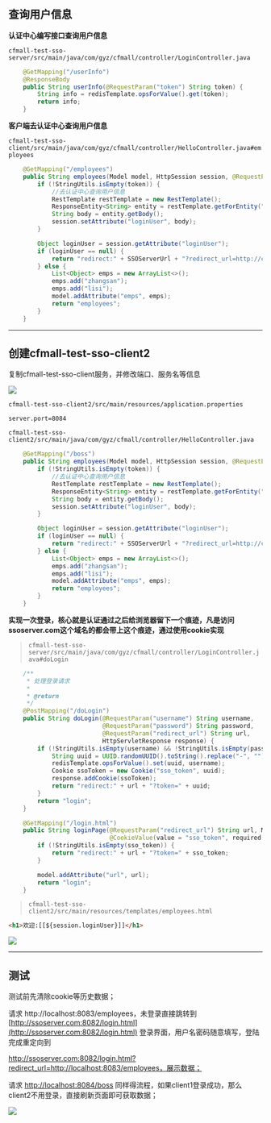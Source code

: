 ## 查询用户信息

**认证中心编写接口查询用户信息**

`cfmall-test-sso-server/src/main/java/com/gyz/cfmall/controller/LoginController.java`

```java
    @GetMapping("/userInfo")
    @ResponseBody
    public String userInfo(@RequestParam("token") String token) {
        String info = redisTemplate.opsForValue().get(token);
        return info;
    }
```

**客户端去认证中心查询用户信息**

`cfmall-test-sso-client/src/main/java/com/gyz/cfmall/controller/HelloController.java#employees`

```java
    @GetMapping("/employees")
    public String employees(Model model, HttpSession session, @RequestParam(value = "token", required = false) String token) {
        if (!StringUtils.isEmpty(token)) {
            //去认证中心查询用户信息
            RestTemplate restTemplate = new RestTemplate();
            ResponseEntity<String> entity = restTemplate.getForEntity("http://ssoserver.com:8082/userInfo?token=" + token, String.class);
            String body = entity.getBody();
            session.setAttribute("loginUser", body);
        }

        Object loginUser = session.getAttribute("loginUser");
        if (loginUser == null) {
            return "redirect:" + SSOServerUrl + "?redirect_url=http://client1.com:8083/employees";
        } else {
            List<Object> emps = new ArrayList<>();
            emps.add("zhangsan");
            emps.add("lisi");
            model.addAttribute("emps", emps);
            return "employees";
        }
    }
```

---

## 创建cfmall-test-sso-client2

复制cfmall-test-sso-client服务，并修改端口、服务名等信息

![](https://cfmall-hello.oss-cn-beijing.aliyuncs.com/images/202304/202304141838223.png#id=ISpTN&originHeight=296&originWidth=1141&originalType=binary&ratio=1&rotation=0&showTitle=false&status=done&style=none&title=#id=fni50&originHeight=296&originWidth=1141&originalType=binary&ratio=1&rotation=0&showTitle=false&status=done&style=none&title=)

`cfmall-test-sso-client2/src/main/resources/application.properties`

```
server.port=8084
```

`cfmall-test-sso-client2/src/main/java/com/gyz/cfmall/controller/HelloController.java`

```java
    @GetMapping("/boss")
    public String employees(Model model, HttpSession session, @RequestParam(value = "token", required = false) String token) {
        if (!StringUtils.isEmpty(token)) {
            //去认证中心查询用户信息
            RestTemplate restTemplate = new RestTemplate();
            ResponseEntity<String> entity = restTemplate.getForEntity("http://ssoserver.com:8082/userInfo?token=" + token, String.class);
            String body = entity.getBody();
            session.setAttribute("loginUser", body);
        }

        Object loginUser = session.getAttribute("loginUser");
        if (loginUser == null) {
            return "redirect:" + SSOServerUrl + "?redirect_url=http://client2.com:8084/boss";
        } else {
            List<Object> emps = new ArrayList<>();
            emps.add("zhangsan");
            emps.add("lisi");
            model.addAttribute("emps", emps);
            return "employees";
        }
    }
```

**实现一次登录，核心就是认证通过之后给浏览器留下一个痕迹，凡是访问ssoserver.com这个域名的都会带上这个痕迹，通过使用cookie实现**

> `cfmall-test-sso-server/src/main/java/com/gyz/cfmall/controller/LoginController.java#doLogin`


```java
    /**
     * 处理登录请求
     *
     * @return
     */
    @PostMapping("/doLogin")
    public String doLogin(@RequestParam("username") String username,
                          @RequestParam("password") String password,
                          @RequestParam("redirect_url") String url,
                          HttpServletResponse response) {
        if (!StringUtils.isEmpty(username) && !StringUtils.isEmpty(password)) {
            String uuid = UUID.randomUUID().toString().replace("-", "");
            redisTemplate.opsForValue().set(uuid, username);
            Cookie ssoToken = new Cookie("sso_token", uuid);
            response.addCookie(ssoToken);
            return "redirect:" + url + "?token=" + uuid;
        }
        return "login";
    }
```

```java
    @GetMapping("/login.html")
    public String loginPage(@RequestParam("redirect_url") String url, Model model,
                            @CookieValue(value = "sso_token", required = false) String sso_token) {
        if (!StringUtils.isEmpty(sso_token)) {
            return "redirect:" + url + "?token=" + sso_token;
        }

        model.addAttribute("url", url);
        return "login";
    }
```

> `cfmall-test-sso-client2/src/main/resources/templates/employees.html`


```html
<h1>欢迎:[[${session.loginUser}]]</h1>
```

![](https://cfmall-hello.oss-cn-beijing.aliyuncs.com/images/202304/202304141842803.png#id=rfeC9&originHeight=485&originWidth=692&originalType=binary&ratio=1&rotation=0&showTitle=false&status=done&style=none&title=)

---

## 测试

测试前先清除cookie等历史数据；

请求 http://localhost:8083/employees，未登录直接跳转到 [http://ssoserver.com:8082/login.html](http://ssoserver.com:8082/login.html) 登录界面，用户名密码随意填写，登陆完成重定向到

http://ssoserver.com:8082/login.html?redirect_url=http://localhost:8083/employees，展示数据；

请求 [http://localhost:8084/boss](http://localhost:8084/boss) 同样得流程，如果client1登录成功，那么client2不用登录，直接刷新页面即可获取数据；

![](https://cfmall-hello.oss-cn-beijing.aliyuncs.com/img/202401/cb69de68aaa520f91837c7805b85d9bc.gif#id=sucb8&originHeight=240&originWidth=640&originalType=binary&ratio=1&rotation=0&showTitle=false&status=done&style=none&title=)

